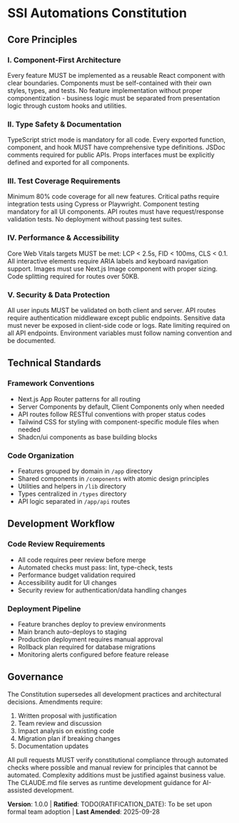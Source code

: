 <!--
Sync Impact Report
==================
Version change: 0.0.0 → 1.0.0 (Initial constitution establishment)
New principles added:
  - Component-First Architecture
  - Type Safety & Documentation
  - Test Coverage Requirements
  - Performance & Accessibility
  - Security & Data Protection
New sections added:
  - Technical Standards
  - Development Workflow
  - Governance
Templates requiring updates:
  ✅ constitution.md (completed)
  ⚠ plan-template.md (pending review)
  ⚠ spec-template.md (pending review)
  ⚠ tasks-template.md (pending review)
  ⚠ command files (pending review)
Follow-up TODOs:
  - RATIFICATION_DATE: Set when formally adopted by team
-->

# SSI Automations Constitution

## Core Principles

### I. Component-First Architecture

Every feature MUST be implemented as a reusable React component with clear boundaries. Components must be self-contained with their own styles, types, and tests. No feature implementation without proper componentization - business logic must be separated from presentation logic through custom hooks and utilities.

### II. Type Safety & Documentation

TypeScript strict mode is mandatory for all code. Every exported function, component, and hook MUST have comprehensive type definitions. JSDoc comments required for public APIs. Props interfaces must be explicitly defined and exported for all components.

### III. Test Coverage Requirements

Minimum 80% code coverage for all new features. Critical paths require integration tests using Cypress or Playwright. Component testing mandatory for all UI components. API routes must have request/response validation tests. No deployment without passing test suites.

### IV. Performance & Accessibility

Core Web Vitals targets MUST be met: LCP < 2.5s, FID < 100ms, CLS < 0.1. All interactive elements require ARIA labels and keyboard navigation support. Images must use Next.js Image component with proper sizing. Code splitting required for routes over 50KB.

### V. Security & Data Protection

All user inputs MUST be validated on both client and server. API routes require authentication middleware except public endpoints. Sensitive data must never be exposed in client-side code or logs. Rate limiting required on all API endpoints. Environment variables must follow naming convention and be documented.

## Technical Standards

### Framework Conventions

- Next.js App Router patterns for all routing
- Server Components by default, Client Components only when needed
- API routes follow RESTful conventions with proper status codes
- Tailwind CSS for styling with component-specific module files when needed
- Shadcn/ui components as base building blocks

### Code Organization

- Features grouped by domain in `/app` directory
- Shared components in `/components` with atomic design principles
- Utilities and helpers in `/lib` directory
- Types centralized in `/types` directory
- API logic separated in `/app/api` routes

## Development Workflow

### Code Review Requirements

- All code requires peer review before merge
- Automated checks must pass: lint, type-check, tests
- Performance budget validation required
- Accessibility audit for UI changes
- Security review for authentication/data handling changes

### Deployment Pipeline

- Feature branches deploy to preview environments
- Main branch auto-deploys to staging
- Production deployment requires manual approval
- Rollback plan required for database migrations
- Monitoring alerts configured before feature release

## Governance

The Constitution supersedes all development practices and architectural decisions. Amendments require:

1. Written proposal with justification
2. Team review and discussion
3. Impact analysis on existing code
4. Migration plan if breaking changes
5. Documentation updates

All pull requests MUST verify constitutional compliance through automated checks where possible and manual review for principles that cannot be automated. Complexity additions must be justified against business value. The CLAUDE.md file serves as runtime development guidance for AI-assisted development.

**Version**: 1.0.0 | **Ratified**: TODO(RATIFICATION_DATE): To be set upon formal team adoption | **Last Amended**: 2025-09-28

